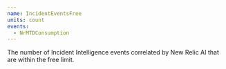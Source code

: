 ```yaml
---
name: IncidentEventsFree
units: count
events:
  - NrMTDConsumption
---
```


The number of Incident Intelligence events correlated by New Relic AI that are within the free limit.